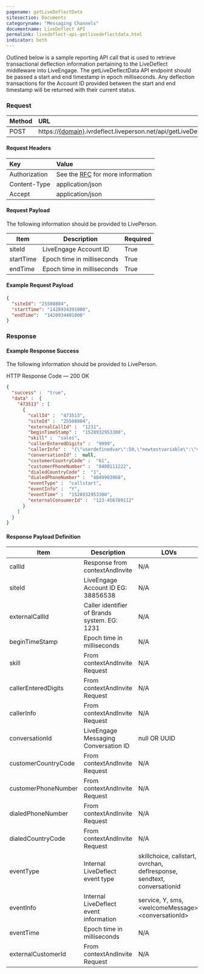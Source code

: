 ```yaml
---
pagename: getLiveDeflectData
sitesection: Documents
categoryname: "Messaging Channels"
documentname: LiveDeflect API
permalink: livedeflect-api-getlivedeflectdata.html
indicator: both
---
```


Outlined below is a sample reporting API call that is used to retrieve transactional deflection information pertaining to the LiveDeflect middleware into LiveEngage. The getLiveDeflectData API endpoint should be passed a start and end timestamp in epoch milliseconds. Any deflection transactions for the Account ID provided between the start and end timestamp will be returned with their current status.

### Request

| Method  |URL |
| :-------- | :-----|
| POST | https://[{domain}](/agent-domain-domain-api.html).ivrdeflect.liveperson.net/api/getLiveDeflectData/v2  |

#### Request Headers

|Key|Value|
| :-------- | :-----|
|Authorization| See the [RFC](https://tools.ietf.org/html/rfc5849#section-3.5.1) for more information|
|Content-Type|application/json|
|Accept|application/json|

#### Request Payload

The following information should be provided to LivePerson.

<table>
<thead>
  <tr>
    <th>Item</th>
    <th>Description</th>
    <th>Required</th>
  </tr>
</thead>
<tbody>
  <tr>
    <td>siteId</td>
    <td>LiveEngage Account ID</td>
    <td>True</td>
  </tr>
  <tr>
    <td>startTime</td>
    <td>Epoch time in milliseconds</td>
    <td>True</td>
  </tr>
  <tr>
    <td>endTime</td>
    <td>Epoch time in milliseconds</td>
    <td>True</td>
  </tr>
</tbody>
</table>

#### Example Request Payload

```json
{
  "siteId": "25508804",
  "startTime": "1428934391000",
  "endTime":  "1428934401000"
}
```

### Response

#### Example Response Success

The following information should be provided to LivePerson.

HTTP Response Code — 200 OK

```json
{
  "success" :  "true",
  "data" :  {
    "473513" : [
      {
        "callId" :  "473513",
        "siteId" :  "25508804",
        "externalCallId" :  "1231",
        "beginTimeStamp" :  "1528932953300",
        "skill" :  "sales",
        "callerEnteredDigits" :  "9999",
        "callerInfo" :  "{\"userdefinedvar\":50,\"newtestvariable\":\"variablevalue1\",\"tshirtsize\":\"Large\"}",
        "conversationId" :  null,
        "customerCountryCode" :  "61",
        "customerPhoneNumber" :  "0400111222",
        "dialedCountryCode" :  "1",
        "dialedPhoneNumber" :  "4049903068",
        "eventType" :  "callstart",
        "eventInfo" :  "Y",
        "eventTime" :  "1528932953300",
        "externalConsumerId" :  "123-456789112"
      }
    ]
  }
}
```

#### Response Payload Definition

<table>
<thead>
  <tr>
    <th>Item</th>
    <th>Description</th>
    <th>LOVs</th>
  </tr>
</thead>
<tbody>
  <tr>
    <td>callId</td>
    <td>Response from contextAndInvite</td>
    <td>N/A</td>
  </tr>
  <tr>
    <td>siteId</td>
    <td>LiveEngage Account ID EG: 38856538</td>
    <td>N/A</td>
  </tr>
  <tr>
    <td>externalCallId</td>
    <td>Caller identifier of Brands system. EG: 1231</td>
    <td>N/A</td>
  </tr>
  <tr>
    <td>beginTimeStamp</td>
    <td>Epoch time in milliseconds</td>
    <td>N/A</td>
  </tr>
  <tr>
    <td>skill</td>
    <td>From contextAndInvite Request</td>
    <td>N/A</td>
  </tr>
  <tr>
    <td>callerEnteredDigits</td>
    <td>From contextAndInvite Request</td>
    <td>N/A</td>
  </tr>
  <tr>
    <td>callerInfo</td>
    <td>From contextAndInvite Request</td>
    <td>N/A</td>
  </tr>
  <tr>
    <td>conversationId</td>
    <td>LiveEngage Messaging Conversation ID</td>
    <td>null OR UUID</td>
  </tr>
  <tr>
    <td>customerCountryCode</td>
    <td>From contextAndInvite Request</td>
    <td>N/A</td>
  </tr>
  <tr>
    <td>customerPhoneNumber</td>
    <td>From contextAndInvite Request</td>
    <td>N/A</td>
  </tr>
  <tr>
    <td>dialedPhoneNumber</td>
    <td>From contextAndInvite Request</td>
    <td>N/A</td>
  </tr>
  <tr>
    <td>dialedCountryCode</td>
    <td>From contextAndInvite Request</td>
    <td>N/A</td>
  </tr>
  <tr>
    <td>eventType</td>
    <td>Internal LiveDeflect event type</td>
    <td>skillchoice, callstart, ovrchan, deflresponse, sendtext, conversationid</td>
  </tr>
  <tr>
    <td>eventInfo</td>
    <td>Internal LiveDeflect event information</td>
    <td>service, Y, sms, &lt;welcomeMessage&gt;,&lt;conversationId&gt;</td>
  </tr>
  <tr>
    <td>eventTime</td>
    <td>Epoch time in milliseconds</td>
    <td>N/A</td>
  </tr>
  <tr>
    <td>externalCustomerId</td>
    <td>From contextAndInvite Request</td>
    <td>N/A </td>
  </tr>
</tbody>
</table>
